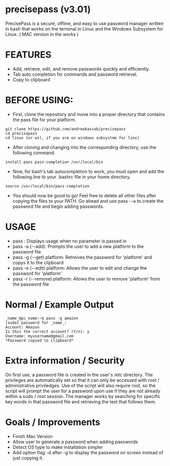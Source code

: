 # precisepass (v3.01)

  PrecisePass is a secure, offline, and easy to use password manager written in bash that works on the terminal in Linux and the Windows Subsystem for Linux. ( MAC version in the works ) 
  
# FEATURES 
  - Add, retrieve, edit, and remove passwords quickly and efficiently.
  - Tab auto completion for commands and password retrieval.
  - Copy to clipboard
 
# BEFORE USING:
- First, clone the repository and move into a proper directory that contains the pass file for your platform.
```
git clone https://github.com/andrewkassab/precisepass
cd precisepass
cd linux (or wsl, if you are on windows subsystem for linx)
```
- After cloning and changing into the corresponding directory, use the following command.
 ```
 install pass pass-completion /usr/local/bin 
 ```
 - Now, for bash's tab autocompletion to work, you must open and add the following line to
   your .bashrc file in your home directory.
 ```
 source /usr/local/bin/pass-completion
 ```
 - You should now be good to go! Feel free to delete all other files after copying the files
 to your PATH. Go ahead and use pass --a to create the password file and begin adding passwords.

# USAGE
- pass : Displays usage when no parameter is passed in
- pass -a (--add): Prompts the user to add a new platform to the password file
- pass -g (--get) platform: Retreives the password for 'platform' and copys it to the clipboard
- pass -e (--edit) platform: Allows the user to edit and change the password for 'platform'
- pass -r (--remove) platform: Allows the user to remove 'platform' from the password file

# Normal / Example Output
```
_name_@pc_name:~$ pass -g amazon
[sudo] password for _name_:
Account: Amazon
Is this the correct account? (Y/n): y
Username: myusername@gmail.com
*Password copied to clipboard*
```
# Extra information / Security
On first use, a password file is created in the user's /etc directory. The privileges are automatically set so that it can only be accessed with root / administrative priviledges. Use of the script will also require root, so the script will prompt the user for a password upon use if they are not already within a sudo / root session. The manager works by searching for specific key words in that password file and retrieving the text that follows them.

# Goals / Improvements 
- Finish Mac Version
- Allow user to generate a password when adding passwords 
- Detect OS type to make installation simpler
- Add option flag -d after -g to display the password on screen instead of just copying it.
